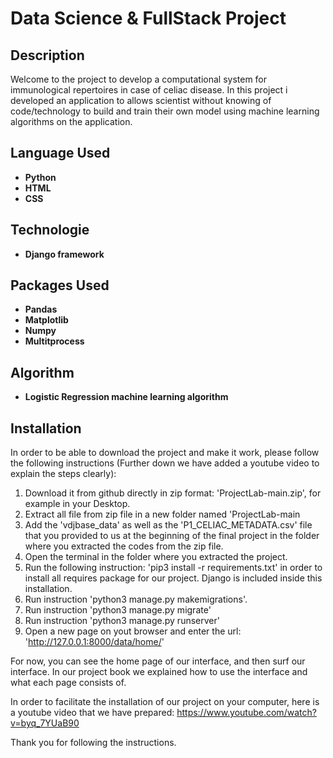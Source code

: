 <h1>Data Science & FullStack Project</h1>

<h2>Description</h2>
Welcome to the project to develop a computational system for immunological repertoires in case of celiac disease.
In this project i developed an application to allows scientist without knowing of code/technology to build and train their own model using machine learning algorithms on the application.
<br />

<h2>Language Used</h2>

- <b>Python</b>
- <b>HTML</b>
- <b>CSS</b>

<h2>Technologie</h2>

- <b>Django framework</b>

<h2>Packages Used </h2>

- <b>Pandas</b> 
- <b>Matplotlib</b> 
- <b>Numpy</b> 
- <b>Multitprocess</b>

<h2>Algorithm</h2>

- <b>Logistic Regression machine learning algorithm</b> 

<h2>Installation</h2>

In order to be able to download the project and make it work, please follow the following instructions (Further down we have added a youtube video to explain the steps clearly):

  1. Download it from github directly in zip format: 'ProjectLab-main.zip', for example in your Desktop.
  2. Extract all file from zip file in a new folder named 'ProjectLab-main
  3. Add the 'vdjbase_data' as well as the 'P1_CELIAC_METADATA.csv' file that you provided to us at the beginning of the final project in the folder where you extracted the codes from the zip file.
  4. Open the terminal in the folder where you extracted the project.
  5. Run the following instruction: 'pip3 install -r requirements.txt' in order to install all requires package for our project. Django is included inside this installation.
  6. Run instruction 'python3 manage.py makemigrations'.
  7. Run instruction 'python3 manage.py migrate'
  8. Run instruction 'python3 manage.py runserver'
  9. Open a new page on yout browser and enter the url: 'http://127.0.0.1:8000/data/home/'
  
 For now, you can see the home page of our interface, and then surf our interface. In our project book we explained how to use the interface and what each page consists of.
  
 In order to facilitate the installation of our project on your computer, here is a youtube video that we have prepared: https://www.youtube.com/watch?v=byq_7YUaB90
 
 Thank you for following the instructions. 

<!--
 ```diff
- text in red
+ text in green
! text in orange
# text in gray
@@ text in purple (and bold)@@
```
--!>
